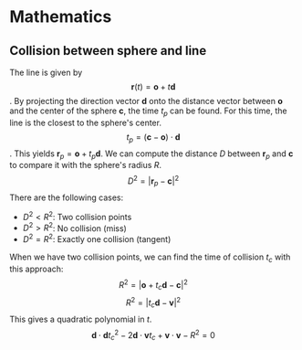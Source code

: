 # Mathematics
## Collision between sphere and line
The line is given by $$\mathbf{r}(t) = \mathbf{o} + t  \mathbf{d}$$. 
By projecting the direction vector $\mathbf{d}$ onto the distance vector between $\mathbf{o}$ and the center of the sphere $\mathbf{c}$, the time $t_p$ can be found. For this time, the line is the closest to the sphere's center.
$$t_p = (\mathbf{c}-\mathbf{o}) \cdot \mathbf{d}$$.
This yields $\mathbf{r}_p = \mathbf{o} + t_p  \mathbf{d}$. 
We can compute the distance $D$ between $\mathbf{r}_p$ and $\mathbf{c}$ to compare it with the sphere's radius $R$.
$$D^2 = |\mathbf{r}_p - \mathbf{c}|^2$$
There are the following cases:
  - $D^2 < R^2$: Two collision points
  - $D^2 > R^2$: No collision (miss)
  - $D^2 = R^2$: Exactly one collision (tangent)

When we have two collision points, we can find the time of collision $t_c$ with this approach:
$$R^2 = | \mathbf{o} + t_c  \mathbf{d} - \mathbf{c} |^2$$
$$R^2 = | t_c  \mathbf{d} - \mathbf{v}|^2$$
This gives a quadratic polynomial in $t$.
$$\mathbf{d}\cdot \mathbf{d} t_c^2 - 2\mathbf{d}\cdot \mathbf{v} t_c + \mathbf{v}\cdot \mathbf{v} - R^2 = 0$$
